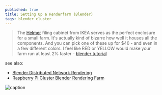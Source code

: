 ```yaml
---
published: true
title: Setting Up a Renderfarm (Blender)
tags: blender cluster
---
```

> The [Helmer](https://www.ikea.com/us/en/catalog/categories/departments/workspaces/10711/) filing cabinet from IKEA serves as the perfect enclosure for a small farm. It's actually kind of bizarre how well it houses all the components. And you can pick one of these up for $40 - and even in a few different colors. I feel like RED or YELLOW would make your farm run at least 2% faster - [blender tutorial](https://cgcookie.com/tutorial/setting-up-a-renderfarm/)

see also:
- [Blender Distributed Network Rendering](https://arachnoid.com/python/blender_network_render/)
- [Raspberry Pi Cluster Blender Rendering Farm](https://www.youtube.com/watch?v=ze-g97B8cfk)


![caption](https://s3.amazonaws.com/cgcookie-rails/wp-uploads/2013/08/nodeBuild_08-1.jpg)
